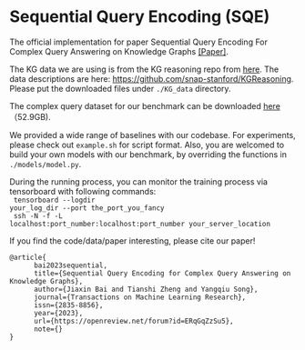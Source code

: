 # Sequential Query Encoding (SQE)

The official implementation for paper Sequential Query Encoding For Complex Query Answering on Knowledge Graphs [[Paper]](https://arxiv.org/pdf/2302.13114.pdf).

The KG data we are using is from the KG reasoning repo from [here](http://snap.stanford.edu/betae/KG_data.zip). The data descriptions are here: https://github.com/snap-stanford/KGReasoning. Please put the downloaded files under <code>./KG_data</code> directory.

The complex query dataset for our benchmark can be downloaded [here](https://hkustconnect-my.sharepoint.com/:u:/g/personal/tzhengad_connect_ust_hk/EXgjlrPJHadPhPDQCuVFy88B-BCkdNJc1Mu1rTBURpfysQ?e=wCEFuo)（52.9GB).


We provided a wide range of baselines with our codebase. For experiments, please check out <code>example.sh</code> for script format. Also, you are welcomed to build your own models with our benchmark, by overriding the functions in <code>./models/model.py</code>.

During the running process, you can monitor the training process via tensorboard with following commands: <br>
<code> tensorboard --logdir your_log_dir --port the_port_you_fancy </code> <br>
<code> ssh -N -f -L localhost:port_number:localhost:port_number your_server_location </code>

If you find the code/data/paper interesting, please cite our paper!

```
@article{
      bai2023sequential,
      title={Sequential Query Encoding for Complex Query Answering on Knowledge Graphs},
      author={Jiaxin Bai and Tianshi Zheng and Yangqiu Song},
      journal={Transactions on Machine Learning Research},
      issn={2835-8856},
      year={2023},
      url={https://openreview.net/forum?id=ERqGqZzSu5},
      note={}
}
```
